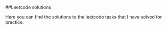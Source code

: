 ##Leetcode solutions

Here you can find the solutions to the leetcode tasks that I have solved for practice.
